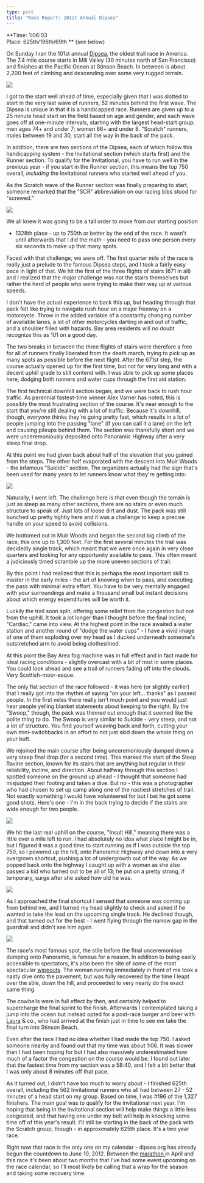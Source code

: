 ```yaml
---
type: post
title: "Race Report: 101st Annual Dipsea"
---
```

**Time: 1:06:03   
Place: 625th/196th/69th ** (see below)

On Sunday I ran the 101st annual [Dipsea](http://dipsea.org), the oldest trail
race in America. The 7.4 mile course starts in Mill Valley (30 minutes north
of San Francisco) and finishes at the Pacific Ocean at Stinson Beach. In
between is about 2,200 feet of climbing and descending over some very rugged
terrain.

![](http://dl.dropbox.com/u/256663/andybrett.com/elevation.gif)

I got to the start well ahead of time, especially given that I was slotted to
start in the very last wave of runners, 52 minutes behind the first wave. The
Dipsea is unique in that it is a handicapped race. Runners are given up to a
25 minute head start on the field based on age and gender, and each wave goes
off at one-minute intervals, starting with the largest head-start group: men
ages 74+ and under 7; women 66+ and under 8. "Scratch" runners, males between
19 and 30, start all the way in the back of the pack.

In addition, there are two sections of the Dipsea, each of which follow this
handicapping system - the Invitational section (which starts first) and the
Runner section. To qualify for the Invitational, you have to run well in the
previous year - if you start in the Runner section, this means the top 750
overall, *including* the Invitational runners who started well ahead of you.

As the Scratch wave of the Runner section was finally preparing to start,
someone remarked that the "SCR" abbreviation on our racing bibs stood for
"screwed."

![](http://dl.dropbox.com/u/256663/andybrett.com/IMAG0518.jpg)

We all knew it was going to be a tall order to move from our starting position
- 1328th place - up to 750th or better by the end of the race. It wasn't until
afterwards that I did the math - you need to pass one person every six seconds
to make up that many spots.

Faced with that challenge, we were off. The first quarter mile of the race is
really just a prelude to the famous Dipsea steps, and I took a fairly easy
pace in light of that. We hit the first of the three flights of stairs (671 in
all) and I realized that the major challenge was not the stairs themselves but
rather the herd of people who were trying to make their way up at various
speeds.

I don't have the actual experience to back this up, but heading through that
pack felt like trying to navigate rush hour on a major freeway on a
motorcycle. Throw in the added variable of a constantly changing number of
available lanes, a lot of other motorcycles darting in and out of traffic, and
a shoulder filled with hazards. Bay area residents will no doubt recognize
this as 101 on a good day.

The two breaks in between the three flights of stairs were therefore a free
for all of runners finally liberated from the death march, trying to pick up
as many spots as possible before the next flight. After the 671st step, the
course actually opened up for the first time, but not for very long and with a
decent uphill grade to still contend with. I was able to pick up some places
here, dodging both runners and water cups through the first aid station.

The first technical downhill section began, and we were back to rush hour
traffic. As perennial fastest-time winner Alex Varner has noted, this is
possibly the most frustrating section of the course. It's near enough to the
start that you're still dealing with a lot of traffic. Because it's downhill,
though, *everyone* thinks they're going pretty fast, which results in a lot of
people jumping into the passing "lane" (if you can call it a lane) on the left
and causing pileups behind them. The section was thankfully short and we were
unceremoniously deposited onto Panoramic Highway after a very steep final
drop.

At this point we had given back about half of the elevation that you gained
from the steps. The other half evaporated with the descent into Muir Woods -
the infamous "Suicide" section. The organizers actually had the sign that's
been used for many years to let runners know what they're getting into:

![](http://dl.dropbox.com/u/256663/andybrett.com/topofsuicide_01.jpg)

Naturally, I went left. The challenge here is that even though the terrain is
just as steep as many other sections, there are no stairs or even much
structure to speak of. Just lots of loose dirt and dust. The pack was still
bunched up pretty tightly here and it was a challenge to keep a precise handle
on your speed to avoid collisions.

We bottomed out in Muir Woods and began the second big climb of the race, this
one up to 1,300 feet. For the first several minutes the trail was decidedly
single track, which meant that we were once again in very close quarters and
looking for any opportunity available to pass. This often meant a judiciously
timed scramble up the more uneven sections of trail.

By this point I had realized that this is perhaps the most important skill to
master in the early miles - the art of knowing when to pass, and executing the
pass with minimal extra effort. You have to be very mentally engaged with your
surroundings and make a thousand small but instant decisions about which
energy expenditures will be worth it.

Luckily the trail soon split, offering some relief from the congestion but not
from the uphill. It took a lot longer than I thought before the final incline,
"Cardiac," came into view. At the highest point in the race awaited a water
station and another round of "dodge the water cups" - I have a vivid image of
one of them exploding over my head as I ducked underneath someone's
outstretched arm to avoid being clotheslined.

At this point the Bay Area fog machine was in full effect and in fact made for
ideal racing conditions - slightly overcast with a bit of mist in some places.
You could look ahead and see a trail of runners fading off into the clouds.
Very Scottish-moor-esque.

The only flat section of the race followed - it was here (or slightly earlier)
that I really got into the rhythm of saying "on your left... thanks" as I
passed people. In the first miles there really isn't much point and you would
just hear people yelling blanket statements about keeping to the right. By the
"Swoop," though, the pack was thinned out enough that it seemed like the
polite thing to do. The Swoop is very similar to Suicide - very steep, and not
a lot of structure. You find yourself weaving back and forth, cutting your own
mini-switchbacks in an effort to not just skid down the whole thing on your
butt.

We rejoined the main course after being unceremoniously dumped down a very
steep final drop (for a second time). This marked the start of the Steep
Ravine section, known for its stairs that are anything but regular in their
reliability, incline, and direction. About halfway through this section I
spotted someone on the ground up ahead - I thought that someone had misjudged
their footing and taken a dive. But no - this was a photographer who had
chosen to set up camp along one of the nastiest stretches of trail. Not
exactly something I would have volunteered for but I bet he got some good
shots. Here's one - I'm in the back trying to decide if the stairs are wide
enough for two people.

![](http://dl.dropbox.com/u/256663/andybrett.com/82994-028-034f.jpg)

We hit the last real uphill on the course, "Insult Hill," meaning there was a
little over a mile left to run. I had absolutely no idea what place I might be
in, but I figured it was a good time to start running as if I was outside the
top 750, so I powered up the hill, onto Panoramic Highway and down into a very
overgrown shortcut, pushing a lot of undergrowth out of the way. As we popped
back onto the highway I caught up with a woman as she also passed a kid who
turned out to be all of 13; he put on a pretty strong, if temporary, surge
after she asked how old he was.

![](http://dl.dropbox.com/u/256663/andybrett.com/panoramic.png)

As I approached the final shortcut I sensed that someone was coming up from
behind me, and I turned my head slightly to check and asked if he wanted to
take the lead on the upcoming single track. He declined though, and that
turned out for the best - I went flying through the narrow gap in the
guardrail and didn't see him again.

![](http://dl.dropbox.com/u/256663/andybrett.com/82994-133-020f.jpg)

The race's most famous spot, the stile before the final unceremonious dumping
onto Panoramic, is famous for a reason. In addition to being easily accessible
to spectators, it's also been the site of some of the most spectacular
[wipeouts](http://www.youtube.com/watch?v=LvrEB3Z0nZs). The woman running
immediately in front of me took a nasty dive onto the pavement, but was fully
recovered by the time I leapt over the stile, down the hill, and proceeded to
very nearly do the exact same thing.

The cowbells were in full effect by then, and certainly helped to supercharge
the final sprint to the finish. Afterwards I contemplated taking a jump into
the ocean but instead opted for a post-race burger and beer with
[Laura](http://twitter.com/auralab) & co., who had arrived at the finish just
in time to see me take the final turn into Stinson Beach.

Even after the race I had no idea whether I had made the top 750. I asked
someone nearby and found out that my time was about 1:06. It was slower than I
had been hoping for but I had also massively underestimated how much of a
factor the congestion on the course would be. I found out later that the
fastest time from my section was a 58:40, and I felt a bit better that I was
only about 8 minutes off that pace.

As it turned out, I didn't have too much to worry about - I finished 625th
overall, including the 562 Invitational runners who all had between 27 - 52
minutes of a head start on my group. Based on time, I was #196 of the 1,327
finishers. The main goal was to qualify for the invitational next year. I'm
hoping that being in the Invitational section will help make things a little
less congested, and that having one under my belt will help in knocking some
time off of this year's result. I'll still be starting in the back of the pack
with the Scratch group, though - in approximately 625th place. It's a two year
race.

Right now that race is the only one on my calendar - dipsea.org has already
begun the countdown to June 10, 2012. Between the [marathon
](http://andybrett.com/race-report-muir-woods-marathon) in April and this race
it's been about two months that I've had some event upcoming on the race
calendar, so I'll most likely be calling that a wrap for the season and taking
some recovery time.
